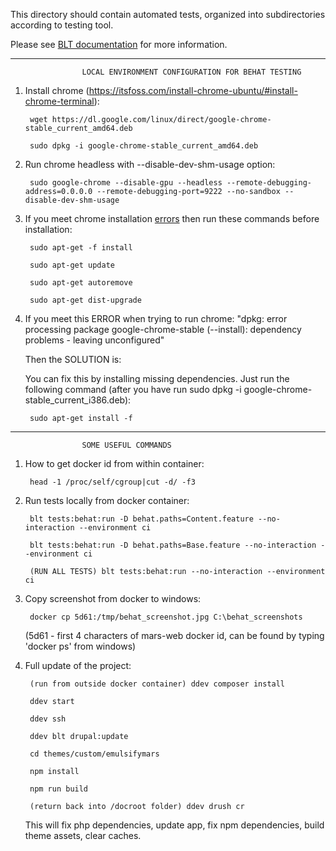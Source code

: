 This directory should contain automated tests, organized into subdirectories according to testing tool.

Please see [BLT documentation](http://blt.readthedocs.io/en/latest/readme/testing) for more information.

___________________________________________

                    LOCAL ENVIRONMENT CONFIGURATION FOR BEHAT TESTING

1) Install chrome (https://itsfoss.com/install-chrome-ubuntu/#install-chrome-terminal):

        wget https://dl.google.com/linux/direct/google-chrome-stable_current_amd64.deb

        sudo dpkg -i google-chrome-stable_current_amd64.deb

2) Run chrome headless with --disable-dev-shm-usage option:

        sudo google-chrome --disable-gpu --headless --remote-debugging-address=0.0.0.0 --remote-debugging-port=9222 --no-sandbox --disable-dev-shm-usage

3) If you meet chrome installation [errors](https://askubuntu.com/questions/950651/google-chrome-stable-depends-libappindicator1-but-it-is-not-going-to-be-insta)
    then run these commands before installation:
    
        sudo apt-get -f install
        
        sudo apt-get update
    
        sudo apt-get autoremove
        
        sudo apt-get dist-upgrade

4) If you meet this ERROR when trying to run chrome:
"dpkg: error processing package google-chrome-stable (--install):
 dependency problems - leaving unconfigured"

    Then the SOLUTION is: 
    
    You can fix this by installing missing dependencies.
    Just run the following command (after you have run sudo dpkg -i google-chrome-stable_current_i386.deb):

        sudo apt-get install -f
___________________________________________

                    SOME USEFUL COMMANDS

1) How to get docker id from within container:

        head -1 /proc/self/cgroup|cut -d/ -f3

2) Run tests locally from docker container:

        blt tests:behat:run -D behat.paths=Content.feature --no-interaction --environment ci

        blt tests:behat:run -D behat.paths=Base.feature --no-interaction --environment ci

        (RUN ALL TESTS) blt tests:behat:run --no-interaction --environment ci

4) Copy screenshot from docker to windows:

        docker cp 5d61:/tmp/behat_screenshot.jpg C:\behat_screenshots
        
    (5d61 - first 4 characters of mars-web docker id, can be found by typing 'docker ps' from windows)

5) Full update of the project:
    
        (run from outside docker container) ddev composer install  
    
        ddev start
        
        ddev ssh
    
        ddev blt drupal:update 
    
        cd themes/custom/emulsifymars
    
        npm install
    
        npm run build
    
        (return back into /docroot folder) ddev drush cr
 
    This will fix php dependencies, update app, fix npm dependencies, build theme assets, clear caches.
